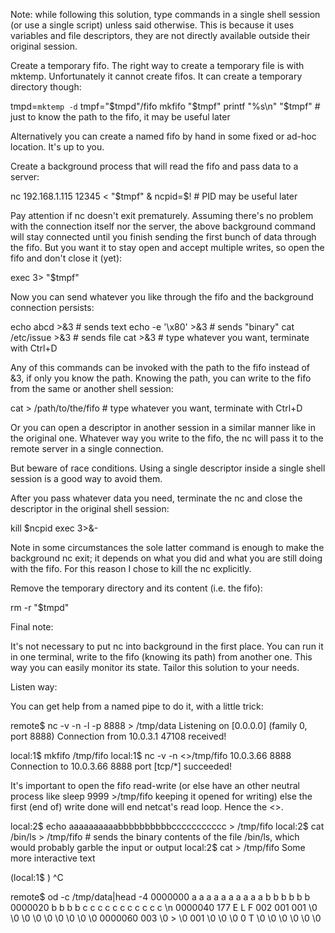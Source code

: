 Note: while following this solution, type commands in a single shell session (or use a single script) unless said otherwise.
This is because it uses variables and file descriptors, they are not directly available outside their original session.
 
Create a temporary fifo. The right way to create a temporary file is with mktemp. Unfortunately it cannot create fifos.
It can create a temporary directory though:
 
tmpd=`mktemp -d`
tmpf="$tmpd"/fifo
mkfifo "$tmpf"
printf "%s\n" "$tmpf"  # just to know the path to the fifo, it may be useful later
 
Alternatively you can create a named fifo by hand in some fixed or ad-hoc location. It's up to you.
 
Create a background process that will read the fifo and pass data to a server:
 
nc 192.168.1.115 12345 < "$tmpf" &
ncpid=$!  # PID may be useful later
 
Pay attention if nc doesn't exit prematurely. Assuming there's no problem with the connection itself nor the server,
the above background command will stay connected until you finish sending the first bunch of data through the fifo.
But you want it to stay open and accept multiple writes, so open the fifo and don't close it (yet):
 
exec 3> "$tmpf"
 
Now you can send whatever you like through the fifo and the background connection persists:
 
echo abcd      >&3  # sends text
echo -e '\x80' >&3  # sends "binary"
cat /etc/issue >&3  # sends file
cat            >&3  # type whatever you want, terminate with Ctrl+D
 
Any of this commands can be invoked with the path to the fifo instead of &3, if only you know the path. Knowing the path,
you can write to the fifo from the same or another shell session:
 
cat > /path/to/the/fifo  # type whatever you want, terminate with Ctrl+D
 
Or you can open a descriptor in another session in a similar manner like in the original one.
Whatever way you write to the fifo, the nc will pass it to the remote server in a single connection.
 
But beware of race conditions. Using a single descriptor inside a single shell session is a good way to avoid them.
 
After you pass whatever data you need, terminate the nc and close the descriptor in the original shell session:
 
kill $ncpid
exec 3>&-
 
Note in some circumstances the sole latter command is enough to make the background nc exit;
it depends on what you did and what you are still doing with the fifo. For this reason I chose to kill the nc explicitly.
 
Remove the temporary directory and its content (i.e. the fifo):
 
rm -r "$tmpd"
 
Final note:
 
It's not necessary to put nc into background in the first place. You can run it in one terminal,
write to the fifo (knowing its path) from another one. This way you can easily monitor its state.
Tailor this solution to your needs.
 
 
Listen way:
 
You can get help from a named pipe to do it, with a little trick:
 
remote$ nc -v -n -l -p 8888 > /tmp/data
Listening on [0.0.0.0] (family 0, port 8888)
Connection from 10.0.3.1 47108 received!
 
local:1$ mkfifo /tmp/fifo
local:1$ nc -v -n <>/tmp/fifo 10.0.3.66 8888
Connection to 10.0.3.66 8888 port [tcp/*] succeeded!
 
It's important to open the fifo read-write (or else have an other neutral process like sleep 9999 >/tmp/fifo keeping it opened for writing) else the first (end of) write done will end netcat's read loop. Hence the <>.
 
local:2$ echo aaaaaaaaaabbbbbbbbbbccccccccccc > /tmp/fifo
local:2$ cat /bin/ls > /tmp/fifo # sends the binary contents of the file /bin/ls, which would probably garble the input or output
local:2$ cat > /tmp/fifo
Some more interactive text
 
(local:1$ )
^C
 
remote$ od -c /tmp/data|head -4
0000000   a   a   a   a   a   a   a   a   a   a   b   b   b   b   b   b
0000020   b   b   b   b   c   c   c   c   c   c   c   c   c   c   c  \n
0000040 177   E   L   F 002 001 001  \0  \0  \0  \0  \0  \0  \0  \0  \0
0000060 003  \0   >  \0 001  \0  \0  \0   0   T  \0  \0  \0  \0  \0  \0

